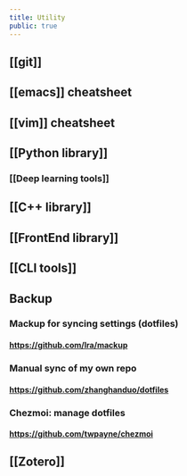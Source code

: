 ```yaml
---
title: Utility
public: true
---
```


## [[git]]
## [[emacs]] cheatsheet
## [[vim]] cheatsheet
## [[Python library]]
### [[Deep learning tools]]
## [[C++ library]]
## [[FrontEnd library]]
## [[CLI tools]]
## Backup
### Mackup for syncing settings (dotfiles)
#### https://github.com/lra/mackup
### Manual sync of my own repo
#### https://github.com/zhanghanduo/dotfiles
### Chezmoi: manage dotfiles
#### https://github.com/twpayne/chezmoi
## [[Zotero]]
